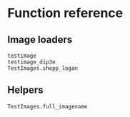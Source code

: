 # Function reference

## Image loaders

```@docs
testimage
testimage_dip3e
TestImages.shepp_logan
```


## Helpers

```@docs
TestImages.full_imagename
```
